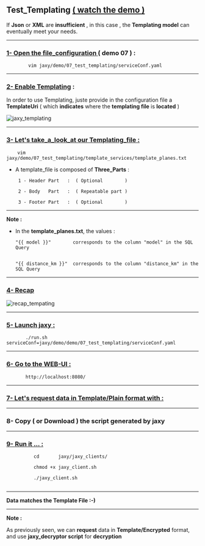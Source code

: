 

## Test_Templating [ ( watch the demo ) ](https://www.youtube.com/watch?v=UGeskeCrxSg&t=0s&index=10&list=PLgd4yhA9GWz3lc2XmuW1lwlH3sjT4gHwa)
 
  If **Json** or **XML** are **insufficient** , in this case , the **Templating model** can eventually meet your needs.
  
--------

### [1- Open the file_configuration ](https://youtu.be/UGeskeCrxSg?list=PLgd4yhA9GWz3lc2XmuW1lwlH3sjT4gHwa&t=19) ( **demo 07** ) :

```               
        vim jaxy/demo/07_test_templating/serviceConf.yaml
``` 
--------

### [2- Enable Templating](https://youtu.be/UGeskeCrxSg?list=PLgd4yhA9GWz3lc2XmuW1lwlH3sjT4gHwa&t=42)  :

 In order to use Templating, juste provide in the configuration file a **TemplateUri** ( which **indicates** where the **templating file** is **located** )
 
 ![jaxy_templating](https://user-images.githubusercontent.com/7684497/51068741-d03f0180-1622-11e9-9af0-5296db464319.png)

-------

 ### [ 3- Let's take_a_look_at our Templating_file :](https://youtu.be/UGeskeCrxSg?list=PLgd4yhA9GWz3lc2XmuW1lwlH3sjT4gHwa&t=169)

        vim jaxy/demo/07_test_templating/template_services/template_planes.txt 
        
  * A template_file is composed of **Three_Parts**  :


         1 - Header Part   :  ( Optional        )

         2 - Body   Part   :  ( Repeatable part )

         3 - Footer Part   :  ( Optional        )

----

 **Note :** 


  *  In the **template_planes.txt**, the values :


         "{{ model }}"        corresponds to the column "model" in the SQL Query 


         "{{ distance_km }}"  corresponds to the column "distance_km" in the SQL Query 

----

### [4- **Recap**](https://youtu.be/UGeskeCrxSg?list=PLgd4yhA9GWz3lc2XmuW1lwlH3sjT4gHwa&t=287)
 
 ![recap_tempating](https://user-images.githubusercontent.com/7684497/51068814-c36edd80-1623-11e9-89c3-d0bfda90e752.png)

----

### [5- Launch jaxy : ](https://youtu.be/UGeskeCrxSg?list=PLgd4yhA9GWz3lc2XmuW1lwlH3sjT4gHwa&t=381) 

```	   
       ./run.sh  serviceConf=jaxy/demo/demo/07_test_templating/serviceConf.yaml
```
      
----

 ### [6- Go to the **WEB-UI :**](https://youtu.be/UGeskeCrxSg?list=PLgd4yhA9GWz3lc2XmuW1lwlH3sjT4gHwa&t=414) 
  
```	   
       http://localhost:8080/
```
----

 ### [7- Let's request data in **Template/Plain** format with : ](https://youtu.be/UGeskeCrxSg?list=PLgd4yhA9GWz3lc2XmuW1lwlH3sjT4gHwa&t=432)

----

### 8- Copy ( or Download ) the script generated by jaxy

---

### [ 9- **Run it ... :**](https://youtu.be/UGeskeCrxSg?list=PLgd4yhA9GWz3lc2XmuW1lwlH3sjT4gHwa&t=511) 
  
```
          cd       jaxy/jaxy_clients/
                    
          chmod +x jaxy_client.sh

          ./jaxy_client.sh 
                            
```

----

 **Data matches the Template File :-)**

---

 **Note :** 

  As previously seen, we can **request** data in **Template/Encrypted** format, and use **jaxy_decryptor script** 
  for **decryption**
           
  
  
           

